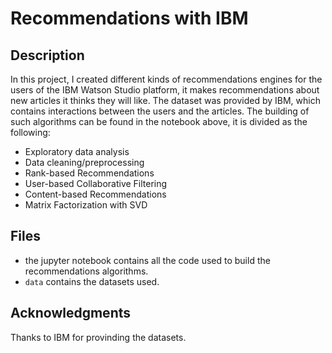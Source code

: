 # Recommendations with IBM

## Description

In this project, I created different kinds of recommendations engines for the users of the IBM Watson Studio platform, it makes recommendations about new articles it thinks they will like. The dataset was provided by IBM, which contains interactions between the users and the articles. The building of such algorithms can be found in the notebook above, it is divided as the following:

- Exploratory data analysis
- Data cleaning/preprocessing
- Rank-based Recommendations
- User-based Collaborative Filtering
- Content-based Recommendations
- Matrix Factorization with SVD

## Files

- the jupyter notebook contains all the code used to build the recommendations algorithms.
- `data` contains the datasets used.

## Acknowledgments

Thanks to IBM for provinding the datasets.

 